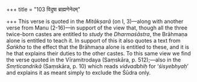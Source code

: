 +++
title = "103 विदुषा ब्राह्मणेनेदम्"

+++
This verse is quoted in the *Mitākṣarā* (on I, 3)—along with another
verse from Manu (2-16)—in support of the view that, though all the three
twice-born castes are entitled to *study* the *Dharmaśāstra*, the
Brāhmaṇa alone is entitled to teach it. In support of this it also
quotes a text from *Śaṅkha* to the effect that the Brāhmaṇa alone is
entitled to these, and it is he that explains their duties to the other
castes. To this same view we find the verse quoted in the Vīramitrodaya
(Saṃskāra, p. 512);—also in the *Smṛticandrikā* (Saṃskāra, p. 10) which
reads *vidvadbhiḥ* for ‘*śisyebhyaḥ*’ and explains it as meant simply to
exclude the Śūdra only.

